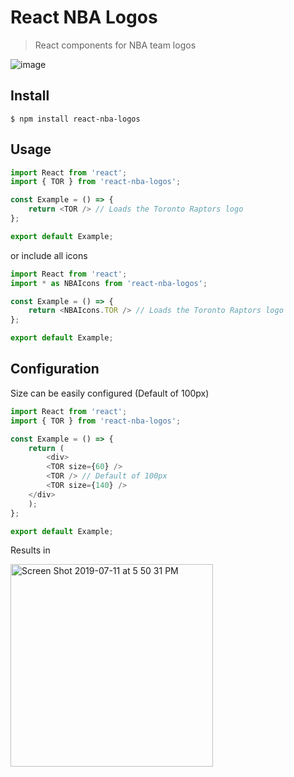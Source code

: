 # React NBA Logos

>React components for NBA team logos

![image](https://user-images.githubusercontent.com/11506653/61015562-1ff45080-a35a-11e9-9b5c-4a824268c3aa.png)

## Install
```shell
$ npm install react-nba-logos
```

## Usage
```js
import React from 'react';
import { TOR } from 'react-nba-logos';

const Example = () => {
    return <TOR /> // Loads the Toronto Raptors logo
};

export default Example;

```
or include all icons 

```js
import React from 'react';
import * as NBAIcons from 'react-nba-logos';

const Example = () => {
    return <NBAIcons.TOR /> // Loads the Toronto Raptors logo
};

export default Example;
```

## Configuration

Size can be easily configured (Default of 100px)

```js
import React from 'react';
import { TOR } from 'react-nba-logos';

const Example = () => {
    return (
        <div>
	    <TOR size={60} />
	    <TOR /> // Default of 100px
	    <TOR size={140} />
	</div>
    );
};

export default Example;
```
Results in 

<img width="324" alt="Screen Shot 2019-07-11 at 5 50 31 PM" src="https://user-images.githubusercontent.com/11506653/61087786-a2394f00-a404-11e9-8e7b-d4361a834ad4.png">
